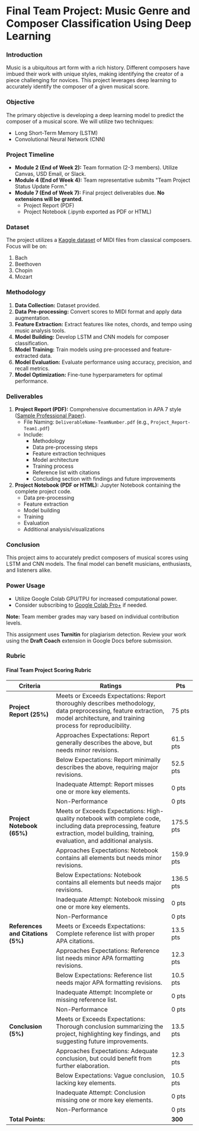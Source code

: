 # Final Team Project: Music Genre and Composer Classification Using Deep Learning

### Introduction

Music is a ubiquitous art form with a rich history. Different composers have imbued their work with unique styles, making identifying the creator of a piece challenging for novices. This project leverages deep learning to accurately identify the composer of a given musical score.

### Objective

The primary objective is developing a deep learning model to predict the composer of a musical score. We will utilize two techniques:

- Long Short-Term Memory (LSTM)
- Convolutional Neural Network (CNN)

### Project Timeline

- **Module 2 (End of Week 2):** Team formation (2-3 members). Utilize Canvas, USD Email, or Slack.
- **Module 4 (End of Week 4):** Team representative submits "Team Project Status Update Form."
- **Module 7 (End of Week 7):** Final project deliverables due. **No extensions will be granted.**
    - Project Report (PDF)
    - Project Notebook (.ipynb exported as PDF or HTML)

### Dataset

The project utilizes a [Kaggle dataset](link_to_dataset) of MIDI files from classical composers.  Focus will be on:

1. Bach
2. Beethoven
3. Chopin
4. Mozart

### Methodology

1. **Data Collection:** Dataset provided.
2. **Data Pre-processing:**  Convert scores to MIDI format and apply data augmentation.
3. **Feature Extraction:**  Extract features like notes, chords, and tempo using music analysis tools.
4. **Model Building:** Develop LSTM and CNN models for composer classification.
5. **Model Training:** Train models using pre-processed and feature-extracted data.
6. **Model Evaluation:** Evaluate performance using accuracy, precision, and recall metrics.
7. **Model Optimization:** Fine-tune hyperparameters for optimal performance.

### Deliverables

1. **Project Report (PDF):** Comprehensive documentation in APA 7 style ([Sample Professional Paper](link_to_sample)).
    - File Naming: `DeliverableName-TeamNumber.pdf` (e.g., `Project_Report-Team1.pdf`)
    - Include:
        - Methodology
        - Data pre-processing steps
        - Feature extraction techniques
        - Model architecture
        - Training process
        - Reference list with citations
        - Concluding section with findings and future improvements
2. **Project Notebook (PDF or HTML):** Jupyter Notebook containing the complete project code.
    - Data pre-processing
    - Feature extraction
    - Model building
    - Training
    - Evaluation
    - Additional analysis/visualizations

### Conclusion

This project aims to accurately predict composers of musical scores using LSTM and CNN models. The final model can benefit musicians, enthusiasts, and listeners alike.

### Power Usage

- Utilize Google Colab GPU/TPU for increased computational power.
- Consider subscribing to [Google Colab Pro+](https://colab.research.google.com/signup) if needed.

**Note:** Team member grades may vary based on individual contribution levels.

This assignment uses **Turnitin** for plagiarism detection. Review your work using the **Draft Coach** extension in Google Docs before submission.

### Rubric

#### Final Team Project Scoring Rubric

| Criteria | Ratings | Pts |
|---|---|---|
| **Project Report (25%)** | Meets or Exceeds Expectations: Report thoroughly describes methodology, data preprocessing, feature extraction, model architecture, and training process for reproducibility. | 75 pts |
|  | Approaches Expectations: Report generally describes the above, but needs minor revisions. | 61.5 pts |
|  | Below Expectations: Report minimally describes the above, requiring major revisions. | 52.5 pts |
|  | Inadequate Attempt: Report misses one or more key elements. | 0 pts |
|  | Non-Performance | 0 pts |
| **Project Notebook (65%)** | Meets or Exceeds Expectations: High-quality notebook with complete code, including data preprocessing, feature extraction, model building, training, evaluation, and additional analysis. | 175.5 pts |
|  | Approaches Expectations: Notebook contains all elements but needs minor revisions. | 159.9 pts |
|  | Below Expectations: Notebook contains all elements but needs major revisions. | 136.5 pts |
|  | Inadequate Attempt: Notebook missing one or more key elements. | 0 pts |
|  | Non-Performance | 0 pts |
| **References and Citations (5%)** | Meets or Exceeds Expectations: Complete reference list with proper APA citations. | 13.5 pts |
|  | Approaches Expectations: Reference list needs minor APA formatting revisions. | 12.3 pts |
|  | Below Expectations: Reference list needs major APA formatting revisions. | 10.5 pts |
|  | Inadequate Attempt: Incomplete or missing reference list. | 0 pts |
|  | Non-Performance | 0 pts |
| **Conclusion (5%)** | Meets or Exceeds Expectations: Thorough conclusion summarizing the project, highlighting key findings, and suggesting future improvements. | 13.5 pts |
|  | Approaches Expectations: Adequate conclusion, but could benefit from further elaboration. | 12.3 pts |
|  | Below Expectations: Vague conclusion, lacking key elements. | 10.5 pts |
|  | Inadequate Attempt: Conclusion missing one or more key elements. | 0 pts |
|  | Non-Performance | 0 pts |
| **Total Points:** | | **300** |
